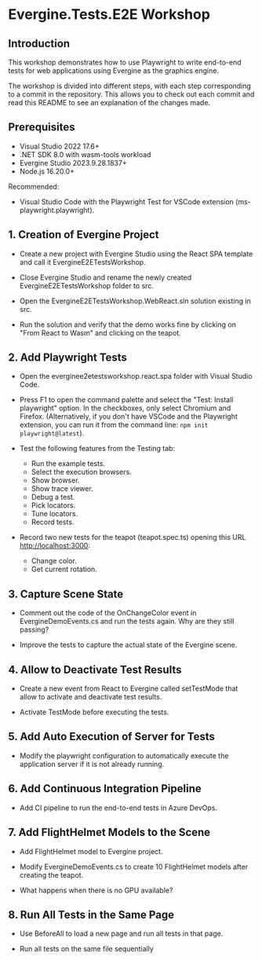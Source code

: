 # Evergine.Tests.E2E Workshop

## Introduction

This workshop demonstrates how to use Playwright to write end-to-end tests for web applications using Evergine as the graphics engine.

The workshop is divided into different steps, with each step corresponding to a commit in the repository. This allows you to check out each commit and read this README to see an explanation of the changes made.

## Prerequisites

- Visual Studio 2022 17.6+
- .NET SDK 8.0 with wasm-tools workload
- Evergine Studio 2023.9.28.1837+
- Node.js 16.20.0+

Recommended:

- Visual Studio Code with the Playwright Test for VSCode extension (ms-playwright.playwright).

## 1. Creation of Evergine Project

- Create a new project with Evergine Studio using the React SPA template and call it EvergineE2ETestsWorkshop.

- Close Evergine Studio and rename the newly created EvergineE2ETestsWorkshop folder to src.

- Open the EvergineE2ETestsWorkshop.WebReact.sln solution existing in src.

- Run the solution and verify that the demo works fine by clicking on "From React to Wasm" and clicking on the teapot.

## 2. Add Playwright Tests

- Open the everginee2etestsworkshop.react.spa folder with Visual Studio Code.

- Press F1 to open the command palette and select the "Test: Install playwright" option. In the checkboxes, only select Chromium and Firefox. (Alternatively, if you don't have VSCode and the Playwright extension, you can run it from the command line: `npm init playwright@latest`).

- Test the following features from the Testing tab:
  - Run the example tests.
  - Select the execution browsers.
  - Show browser.
  - Show trace viewer.
  - Debug a test.
  - Pick locators.
  - Tune locators.
  - Record tests.

- Record two new tests for the teapot (teapot.spec.ts) opening this URL <http://localhost:3000>:
  - Change color.
  - Get current rotation.

## 3. Capture Scene State

- Comment out the code of the OnChangeColor event in EvergineDemoEvents.cs and run the tests again. Why are they still passing?

- Improve the tests to capture the actual state of the Evergine scene.

## 4. Allow to Deactivate Test Results

- Create a new event from React to Evergine called setTestMode that allow to activate and deactivate test results.

- Activate TestMode before executing the tests.

## 5. Add Auto Execution of Server for Tests

- Modify the playwright configuration to automatically execute the application server if it is not already running.

## 6. Add Continuous Integration Pipeline

- Add CI pipeline to run the end-to-end tests in Azure DevOps.

## 7. Add FlightHelmet Models to the Scene

- Add FlightHelmet model to Evergine project.

- Modify EvergineDemoEvents.cs to create 10 FlightHelmet models after creating the teapot.

- What happens when there is no GPU available?

## 8. Run All Tests in the Same Page

- Use BeforeAll to load a new page and run all tests in that page.

- Run all tests on the same file sequentially
